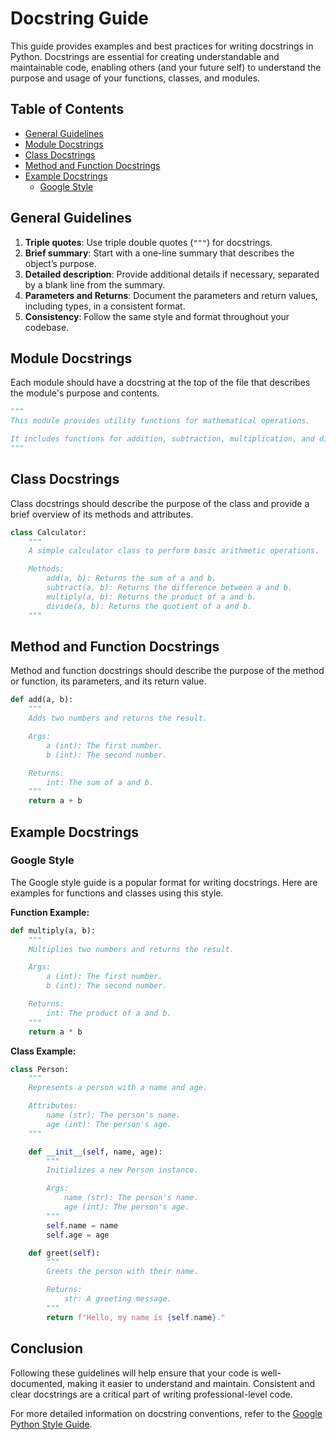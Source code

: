 # Docstring Guide

This guide provides examples and best practices for writing docstrings in Python. Docstrings are essential for creating understandable and maintainable code, enabling others (and your future self) to understand the purpose and usage of your functions, classes, and modules.

## Table of Contents
- [General Guidelines](#general-guidelines)
- [Module Docstrings](#module-docstrings)
- [Class Docstrings](#class-docstrings)
- [Method and Function Docstrings](#method-and-function-docstrings)
- [Example Docstrings](#example-docstrings)
  - [Google Style](#google-style)

## General Guidelines
1. **Triple quotes**: Use triple double quotes (`"""`) for docstrings.
2. **Brief summary**: Start with a one-line summary that describes the object’s purpose.
3. **Detailed description**: Provide additional details if necessary, separated by a blank line from the summary.
4. **Parameters and Returns**: Document the parameters and return values, including types, in a consistent format.
5. **Consistency**: Follow the same style and format throughout your codebase.

## Module Docstrings
Each module should have a docstring at the top of the file that describes the module's purpose and contents.

```python
"""
This module provides utility functions for mathematical operations.

It includes functions for addition, subtraction, multiplication, and division.
"""
```

## Class Docstrings
Class docstrings should describe the purpose of the class and provide a brief overview of its methods and attributes.

```python
class Calculator:
    """
    A simple calculator class to perform basic arithmetic operations.

    Methods:
        add(a, b): Returns the sum of a and b.
        subtract(a, b): Returns the difference between a and b.
        multiply(a, b): Returns the product of a and b.
        divide(a, b): Returns the quotient of a and b.
    """
```

## Method and Function Docstrings
Method and function docstrings should describe the purpose of the method or function, its parameters, and its return value.

```python
def add(a, b):
    """
    Adds two numbers and returns the result.

    Args:
        a (int): The first number.
        b (int): The second number.

    Returns:
        int: The sum of a and b.
    """
    return a + b
```

## Example Docstrings

### Google Style
The Google style guide is a popular format for writing docstrings. Here are examples for functions and classes using this style.

**Function Example:**

```python
def multiply(a, b):
    """
    Multiplies two numbers and returns the result.

    Args:
        a (int): The first number.
        b (int): The second number.

    Returns:
        int: The product of a and b.
    """
    return a * b
```

**Class Example:**

```python
class Person:
    """
    Represents a person with a name and age.

    Attributes:
        name (str): The person's name.
        age (int): The person's age.
    """

    def __init__(self, name, age):
        """
        Initializes a new Person instance.

        Args:
            name (str): The person's name.
            age (int): The person's age.
        """
        self.name = name
        self.age = age

    def greet(self):
        """
        Greets the person with their name.

        Returns:
            str: A greeting message.
        """
        return f"Hello, my name is {self.name}."
```

## Conclusion
Following these guidelines will help ensure that your code is well-documented, making it easier to understand and maintain. Consistent and clear docstrings are a critical part of writing professional-level code.

For more detailed information on docstring conventions, refer to the [Google Python Style Guide](https://google.github.io/styleguide/pyguide.html).
